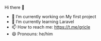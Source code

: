 Hi there 👋
- 🔭 I’m currently working on My first project   
- 🌱 I’m currently learning Laravel
- 📫 How to reach me: https://t.me/gricle
- 😄 Pronouns: he/him
<!-- ⚡ Fun fact: ...-->
<!--
**MehdiGricle/MehdiGricle** is a ✨ _special_ ✨ repository because its `README.md` (this file) appears on your GitHub profile.

Here are some ideas to get you started:

- 🔭 I’m currently working on My first project t  
- 🌱 I’m currently learning Laravel
- 👯 I’m looking to collaborate on ...
- 🤔 I’m looking for help with ...
- 💬 Ask me about ...
- 📫 How to reach me: t.me/gricle
- 😄 Pronouns: he/him
- ⚡ Fun fact: ...
-->
